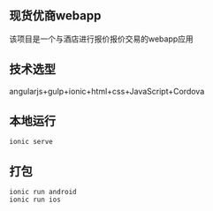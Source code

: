 现货优商webapp
----
该项目是一个与酒店进行报价报价交易的webapp应用

技术选型
----------
angularjs+gulp+ionic+html+css+JavaScript+Cordova


本地运行
----------

    ionic serve

打包
----------

    ionic run android
    ionic run ios
